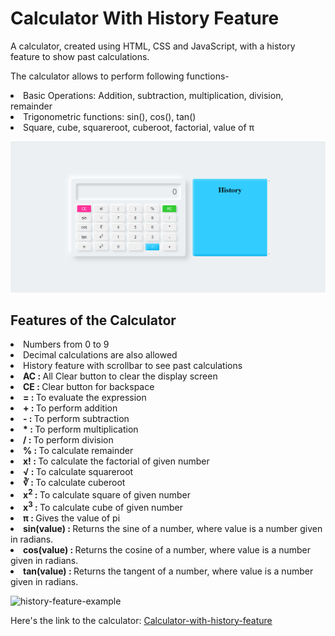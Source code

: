 <h1>Calculator With History Feature</h1>
A calculator, created using HTML, CSS and JavaScript, with a history feature to show past calculations.

The calculator allows to perform following functions-
<li>Basic Operations: Addition, subtraction, multiplication, division, remainder
<li>Trigonometric functions: sin(), cos(), tan()
<li>Square, cube, squareroot, cuberoot, factorial, value of π

<a><img src="https://github.com/vanshika-singh518/CalculatorWithHistoryFeature/blob/main/calculator-with-history-feature.png"> </a> 
<h2>Features of the Calculator</h2>
<li>Numbers from 0 to 9
<li>Decimal calculations are also allowed
<li>History feature with scrollbar to see past calculations
<li><b>AC : </b>All Clear button to clear the display screen
<li><b>CE : </b>Clear button for backspace
<li><b> = : </b>To evaluate the expression
<li><b> + : </b>To perform addition
<li><b> - : </b>To perform subtraction
<li><b> * : </b>To perform multiplication
<li><b> / : </b>To perform division
<li><b> % : </b>To calculate remainder
<li><b>x! : </b>To calculate the factorial of given number
<li><b>√ : </b>To calculate squareroot
<li><b>&#8731 : </b>To calculate cuberoot
<li><b>x<sup>2</sup> : </b>To calculate square of given number
<li><b>x<sup>3</sup> : </b>To calculate cube of given number
<li><b>π : </b> Gives the value of pi
<li><b>sin(value) : </b>Returns the sine of a number, where value is a number given in radians. 
<li><b>cos(value) : </b>Returns the cosine of a number, where value is a number given in radians. 
<li><b>tan(value) : </b>Returns the tangent of a number, where value is a number given in radians. 

  ![history-feature-example](https://user-images.githubusercontent.com/83200847/138139134-eed58c98-4751-490d-ade3-9b1e45790f10.png)

  
Here's the link to the calculator: <a href="https://61703ca6bc70b33f58fc270f--calculator-with-history-feature.netlify.app/">Calculator-with-history-feature</a>
